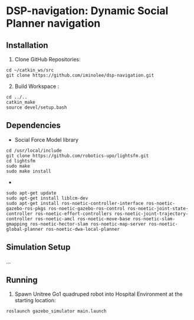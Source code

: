 # DSP-navigation: Dynamic Social Planner navigation
## Installation
1. Clone GitHub Repositories:

```
cd ~/catkin_ws/src
git clone https://github.com/iminolee/dsp-navigation.git
```
2. Build Workspace :
```
cd ../..
catkin_make
source devel/setup.bash
```

## Dependencies
* Social Force Model library
```
cd /usr/local/include
git clone https://github.com/robotics-upo/lightsfm.git
cd lightsfm
sudo make
sudo make install
```
* 
```
sudo apt-get update
sudo apt-get install liblcm-dev
sudo apt-get install ros-noetic-controller-interface ros-noetic-gazebo-ros-pkgs ros-noetic-gazebo-ros-control ros-noetic-joint-state-controller ros-noetic-effort-controllers ros-noetic-joint-trajectory-controller ros-noetic-amcl ros-noetic-move-base ros-noetic-slam-gmapping ros-noetic-hector-slam ros-noetic-map-server ros-noetic-global-planner ros-noetic-dwa-local-planner
```
## Simulation Setup
...

## Running
1. Spawn Unitree Go1 quadruped robot into Hospital Environment at the starting location:
```
roslaunch gazebo_simulator main.launch
```

